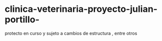# clinica-veterinaria-proyecto-julian-portillo-
protecto en curso y sujeto a cambios de estructura , entre otros 
